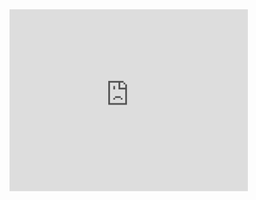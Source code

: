 <iframe width="420" height="320" src="https://www.youtube.com/embed/hj-8l3AejNc" frameborder="0" allowfullscreen></iframe>
